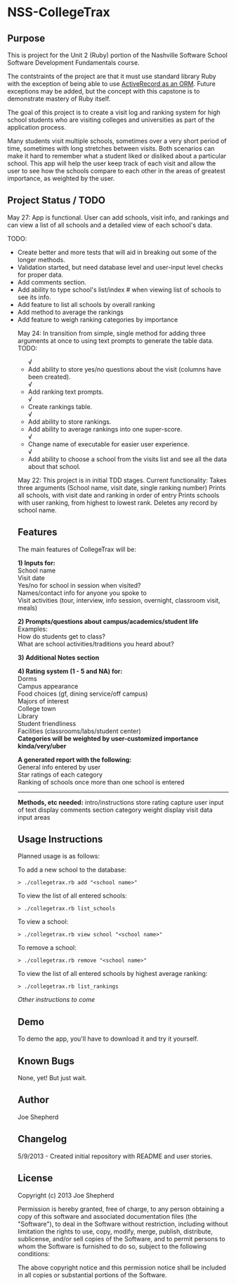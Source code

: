 NSS-CollegeTrax
=====================


Purpose
-------

This is project for the Unit 2 (Ruby) portion of the Nashville Software School Software Development Fundamentals course.

The contstraints of the project are that it must use standard library Ruby with the exception of being able to use <a href="http://en.wikipedia.org/wiki/ActiveRecord_%28Rails%29#Ruby">ActiveRecord as an ORM</a>.  Future exceptions may be added, but the concept with this capstone is to demonstrate mastery of Ruby itself.

The goal of this project is to create a visit log and ranking system for high school students who are visiting colleges and universities as part of the application process.

Many students visit multiple schools, sometimes over a very short period of time, sometimes with long stretches between visits. Both scenarios can make it hard to remember what a student liked or disliked about a particular school. This app will help the user keep track of each visit and allow the user to see how the schools compare to each other in the areas of greatest importance, as weighted by the user.

Project Status / TODO
---------------------
May 27:
App is functional. User can add schools, visit info, and rankings and can view a list of all schools and a detailed view of each school's data.

TODO:
<ul>
  <li>Create better and more tests that will aid in breaking out some of the longer methods.</li>
  <li>Validation started, but need database level and user-input level checks for proper data.</li>
  <li> Add comments section.
  <li> Add ability to type school's list/index # when viewing list of schools to see its info.</li>
  <li> Add feature to list all schools by overall ranking</li>
  <li> Add method to average the rankings</li>
  <li> Add feature to weigh ranking categories by importance</li>

May 24:
In transition from simple, single method for adding three arguments at once to using text
prompts to generate the table data.
TODO:
<ul>
  √<li>Add ability to store yes/no questions about the visit (columns have been created).</li>
  √<li>Add ranking text prompts.</li>
  √<li>Create rankings table.</li>
  √<li>Add ability to store rankings.</li>
  <li>Add ability to average rankings into one super-score.</li>
  √<li>Change name of executable for easier user experience.</li>
  √<li>Add ability to choose a school from the visits list and see all the data about that school.</li>
</ul>

May 22:
This project is in initial TDD stages.
Current functionality:
Takes three arguments (School name, visit date, single ranking number)
Prints all schools, with visit date and ranking in order of entry
Prints schools with user ranking, from highest to lowest rank.
Deletes any record by school name.

Features
--------
The main features of CollegeTrax will be:

**1) Inputs for:<br>**
  School name<br>
  Visit date<br>
  Yes/no for school in session when visited?<br>
  Names/contact info for anyone you spoke to<br>
  Visit activities (tour, interview, info session, overnight, classroom visit, meals)

**2) Prompts/questions about campus/academics/student life<br>**
    Examples:<br>
    How do students get to class?<br>
    What are school activities/traditions you heard about?

**3) Additional Notes section**

**4) Rating system (1 - 5 and NA) for:<br>**
Dorms<br>
Campus appearance<br>
Food choices
  (gf, dining service/off campus)<br>
Majors of interest<br>
College town<br>
Library<br>
Student friendliness<br>
Facilities (classrooms/labs/student center)<br>
**Categories will be weighted by user-customized importance kinda/very/uber**

**A generated report with the following:**<br>
General info entered by user<br>
Star ratings of each category<br>
Ranking of schools once more than one school is entered

------------------

**Methods, etc needed:**
intro/instructions
store rating
capture user input of text
display comments section
category weight
display visit data input areas

Usage Instructions
------------------
Planned usage is as follows:

To add a new school to the database:

    > ./collegetrax.rb add "<school name>"

To view the list of all entered schools:

    > ./collegetrax.rb list_schools

To view a school:

    > ./collegetrax.rb view school "<school name>"

To remove a school:

    > ./collegetrax.rb remove "<school name>"

To view the list of all entered schools by highest average ranking:

    > ./collegetrax.rb list_rankings

*Other instructions to come*

Demo
----

To demo the app, you'll have to download it and try it yourself.

Known Bugs
----------
None, yet! But just wait.

Author
------

Joe Shepherd

Changelog
---------

5/9/2013 - Created initial repository with README and user stories.

License
-------
Copyright (c) 2013 Joe Shepherd

Permission is hereby granted, free of charge, to any person obtaining a copy
of this software and associated documentation files (the "Software"), to deal
in the Software without restriction, including without limitation the rights
to use, copy, modify, merge, publish, distribute, sublicense, and/or sell
copies of the Software, and to permit persons to whom the Software is
furnished to do so, subject to the following conditions:

The above copyright notice and this permission notice shall be included in
all copies or substantial portions of the Software.